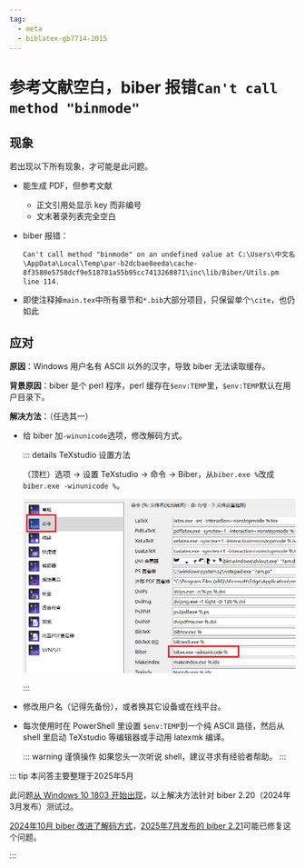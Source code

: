 ```yaml
---
tag:
  - meta
  - biblatex-gb7714-2015
---
```


# 参考文献空白，biber 报错`Can't call method "binmode"`

## 现象

若出现以下所有现象，才可能是此问题。

- 能生成 PDF，但参考文献
  - 正文引用处显示 key 而非编号
  - 文末著录列表完全空白

- biber 报错：

  ```log
  Can't call method "binmode" on an undefined value at C:\Users\中文名\AppData\Local\Temp\par-b2dcbae8eeda\cache-8f3580e5758dcf9e518781a55b95cc7413268871\inc\lib/Biber/Utils.pm line 114.
  ```

- 即使注释掉`main.tex`中所有章节和`*.bib`大部分项目，只保留单个`\cite`，也仍如此

## 应对

**原因**：Windows 用户名有 ASCII 以外的汉字，导致 biber 无法读取缓存。

**背景原因**：biber 是个 perl 程序，perl 缓存在`$env:TEMP`里，`$env:TEMP`默认在用户目录下。

**解决方法**：（任选其一）

- 给 biber 加`-winunicode`选项，修改解码方式。

  ::: details TeXstudio 设置方法

  （顶栏）选项 → 设置 TeXstudio → 命令 → Biber，从`biber.exe %`改成`biber.exe -winunicode %`。

  ![](../assets/biber-winunicode.png)

  :::

- 修改用户名（记得先备份），或者换其它设备或在线平台。

- 每次使用时在 PowerShell 里设置 `$env:TEMP`到一个纯 ASCII 路径，然后从 shell 里启动 TeXstudio 等编辑器或手动用 latexmk 编译。

  ::: warning 谨慎操作
  如果您头一次听说 shell，建议寻求有经验者帮助。
  :::

::: tip 本问答主要整理于2025年5月

此问题[从 Windows 10 1803 开始出现](https://github.com/plk/biber/issues/369)，以上解决方法针对 biber 2.20（2024年3月发布）测试过。

[2024年10月 biber 改进了解码方式](https://github.com/plk/biber/commit/c8017572331ac55e6ab74553b291a57b1c60efd6)，[2025年7月发布的 biber 2.21](https://github.com/plk/biber/releases/tag/v2.21)可能已修复这个问题。

:::
